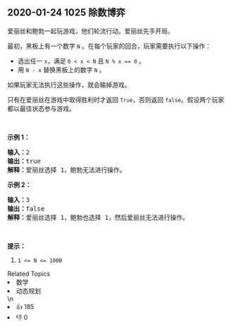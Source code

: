 ## 2020-01-24 1025 除数博弈

<p>爱丽丝和鲍勃一起玩游戏，他们轮流行动。爱丽丝先手开局。</p>

<p>最初，黑板上有一个数字&nbsp;<code>N</code>&nbsp;。在每个玩家的回合，玩家需要执行以下操作：</p>

<ul>
	<li>选出任一&nbsp;<code>x</code>，满足&nbsp;<code>0 &lt; x &lt; N</code> 且&nbsp;<code>N % x == 0</code>&nbsp;。</li>
	<li>用 <code>N - x</code>&nbsp;替换黑板上的数字 <code>N</code> 。</li>
</ul>

<p>如果玩家无法执行这些操作，就会输掉游戏。</p>

<p>只有在爱丽丝在游戏中取得胜利时才返回&nbsp;<code>True</code>，否则返回 <code>false</code>。假设两个玩家都以最佳状态参与游戏。</p>

<p>&nbsp;</p>

<ol>
</ol>

<p><strong>示例 1：</strong></p>

<pre><strong>输入：</strong>2
<strong>输出：</strong>true
<strong>解释：</strong>爱丽丝选择 1，鲍勃无法进行操作。
</pre>

<p><strong>示例 2：</strong></p>

<pre><strong>输入：</strong>3
<strong>输出：</strong>false
<strong>解释：</strong>爱丽丝选择 1，鲍勃也选择 1，然后爱丽丝无法进行操作。
</pre>

<p>&nbsp;</p>

<p><strong>提示：</strong></p>

<ol>
	<li><code>1 &lt;= N &lt;= 1000</code></li>
</ol>
<div><div>Related Topics</div><div><li>数学</li><li>动态规划</li></div></div>\n<div><li>👍 185</li><li>👎 0</li></div>

